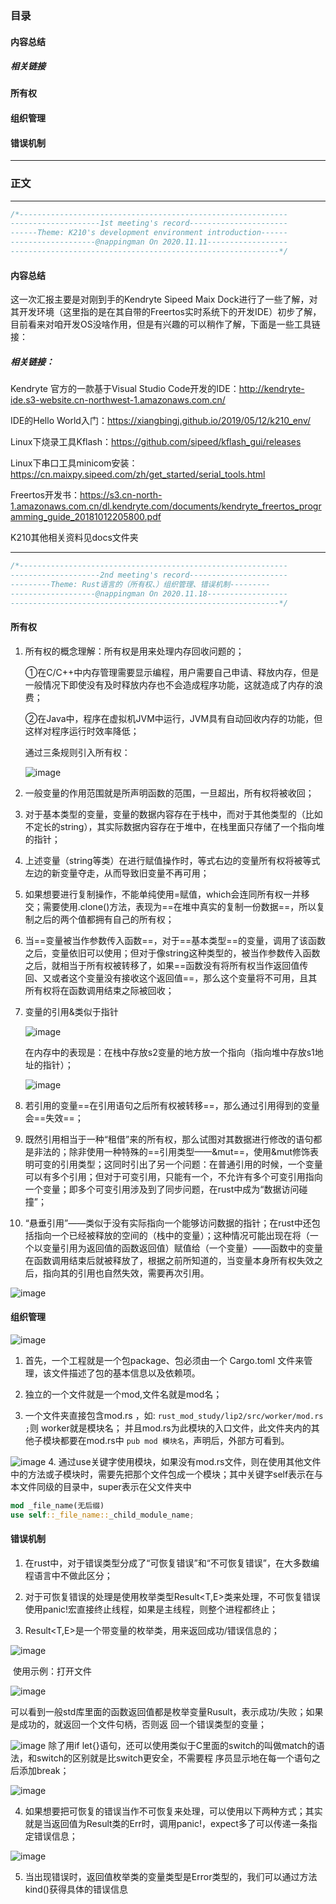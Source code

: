 ### 目录  

#### 内容总结  

##### 	相关链接  

#### 所有权  

#### 组织管理  

#### 错误机制

___

### 正文

---



```c
/*------------------------------------------------------------
--------------------1st meeting's record----------------------
------Theme: K210's development environment introduction------
-------------------@nappingman On 2020.11.11------------------
------------------------------------------------------------*/
```

#### 内容总结

这一次汇报主要是对刚到手的Kendryte Sipeed Maix Dock进行了一些了解，对其开发环境（这里指的是在其自带的Freertos实时系统下的开发IDE）初步了解，目前看来对咱开发OS没啥作用，但是有兴趣的可以稍作了解，下面是一些工具链接：

##### 相关链接：

Kendryte 官方的一款基于Visual Studio Code开发的IDE：http://kendryte-ide.s3-website.cn-northwest-1.amazonaws.com.cn/  

IDE的Hello World入门：https://xiangbingj.github.io/2019/05/12/k210_env/  

Linux下烧录工具Kflash：https://github.com/sipeed/kflash_gui/releases  

Linux下串口工具minicom安装：https://cn.maixpy.sipeed.com/zh/get_started/serial_tools.html  

Freertos开发书：https://s3.cn-north-1.amazonaws.com.cn/dl.kendryte.com/documents/kendryte_freertos_programming_guide_20181012205800.pdf  

K210其他相关资料见docs文件夹  



------

```c
/*------------------------------------------------------------
--------------------2nd meeting's record----------------------
---------Theme: Rust语言的（所有权、）组织管理、错误机制---------
-------------------@nappingman On 2020.11.18------------------
------------------------------------------------------------*/
```



#### 所有权

1. 所有权的概念理解：所有权是用来处理内存回收问题的；

	①在C/C++中内存管理需要显示编程，用户需要自己申请、释放内存，但是一般情况下即使没有及时释放内存也不会造成程序功能，这就造成了内存的浪费；

	②在Java中，程序在虚拟机JVM中运行，JVM具有自动回收内存的功能，但这样对程序运行时效率降低；

	通过三条规则引入所有权：

	![image](images/image-20201114231034678.png)
2. 一般变量的作用范围就是所声明函数的范围，一旦超出，所有权将被收回；

3. 对于基本类型的变量，变量的数据内容存在于栈中，而对于其他类型的（比如不定长的string），其实际数据内容存在于堆中，在栈里面只存储了一个指向堆的指针；

4. 上述变量（string等类）在进行赋值操作时，等式右边的变量所有权将被等式左边的新变量夺走，从而导致旧变量不再可用；

5. 如果想要进行复制操作，不能单纯使用=赋值，which会连同所有权一并移交；需要使用.clone()方法，表现为==在堆中真实的复制一份数据==，所以复制之后的两个值都拥有自己的所有权；

6. 当==变量被当作参数传入函数==，对于==基本类型==的变量，调用了该函数之后，变量依旧可以使用；但对于像string这种类型的，被当作参数传入函数之后，就相当于所有权被转移了，如果==函数没有将所有权当作返回值传回、又或者这个变量没有接收这个返回值==，那么这个变量将不可用，且其所有权将在函数调用结束之际被回收；

7. 变量的引用&类似于指针

	![image](images/image-20201114232226843.png) 

	在内存中的表现是：在栈中存放s2变量的地方放一个指向（指向堆中存放s1地址的指针）； 

	![image](images/image-20201114232335767.png) 
8. 若引用的变量==在引用语句之后所有权被转移==，那么通过引用得到的变量会==失效==；

9. 既然引用相当于一种“租借”来的所有权，那么试图对其数据进行修改的语句都是非法的；除非使用一种特殊的==引用类型——&mut==，使用&mut修饰表明可变的引用类型；这同时引出了另一个问题：在普通引用的时候，一个变量可以有多个引用；但对于可变引用，只能有一个，不允许有多个可变引用指向一个变量；即多个可变引用涉及到了同步问题，在rust中成为“数据访问碰撞”；

10. “悬垂引用”——类似于没有实际指向一个能够访问数据的指针；在rust中还包括指向一个已经被释放的空间的（栈中的变量）；这种情况可能出现在将（一个以变量引用为返回值的函数返回值）赋值给（一个变量）——函数中的变量在函数调用结束后就被释放了，根据之前所知道的，当变量本身所有权失效之后，指向其的引用也自然失效，需要再次引用。

![image](images/image-20201114234117386.png)


#### 组织管理

![image](images/image-20201118121038735.png) 
1. 首先，一个工程就是一个包package、包必须由一个 Cargo.toml 文件来管理，该文件描述了包的基本信息以及依赖项。

2. 独立的一个文件就是一个mod,文件名就是mod名；

3. 一个文件夹直接包含mod.rs ，如: `rust_mod_study/lip2/src/worker/mod.rs ;`则 worker就是模块名； 并且mod.rs为此模块的入口文件，此文件夹内的其他子模块都要在mod.rs中 `pub mod 模块名`，声明后，外部方可看到。

![image](images/image-20201118121930219.png) 
4. 通过use关键字使用模块，如果没有mod.rs文件，则在使用其他文件中的方法或子模块时，需要先把那个文件包成一个模块；其中关键字self表示在与本文件同级的目录中，super表示在父文件夹中

```rust
mod _file_name(无后缀)
use self::_file_name::_child_module_name;
```



#### 错误机制

1. 在rust中，对于错误类型分成了“可恢复错误”和“不可恢复错误”，在大多数编程语言中不做此区分；

2. 对于可恢复错误的处理是使用枚举类型Result<T,E>类来处理，不可恢复错误使用panic!宏直接终止线程，如果是主线程，则整个进程都终止；

3. Result<T,E>是一个带变量的枚举类，用来返回成功/错误信息的；

![image](images/image-20201118102729688.png) 

​		使用示例：打开文件	

![image](images/image-20201118103307527.png) 
	

​	可以看到一般std库里面的函数返回值都是枚举变量Rusult，表示成功/失败；如果是成功的，就返回一个文件句柄，否则返	回一个错误类型的变量；

![image](images/image-20201118103515389.png) 
	除了用if let{}语句，还可以使用类似于C里面的switch的叫做match的语法，和switch的区别就是比switch更安全，不需要程	序员显示地在每一个语句之后添加break；

![image](images/image-20201118111039609.png) 



4. 如果想要把可恢复的错误当作不可恢复来处理，可以使用以下两种方式；其实就是当返回值为Result类的Err时，调用panic!，expect多了可以传递一条指定错误信息；

![image](images/image-20201118111252552.png) 



5. 当出现错误时，返回值枚举类的变量类型是Error类型的，我们可以通过方法kind()获得具体的错误信息